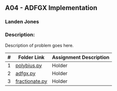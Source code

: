 ##  A04 - ADFGX Implementation
### Landen Jones
### Description: 
Description of problem goes here.

|   #   | Folder Link | Assignment Description |
| :---: | ----------- | ---------------------- |
|1|<a href="https://github.com/LandenSJones/4663-Cryptography-Jones/blob/master/Assignments/A04/polybius.py">polybius.py</a>|Holder|
|2|<a href="https://github.com/LandenSJones/4663-Cryptography-Jones/blob/master/Assignments/A04/adfgx.py">adfgx.py</a>|Holder|
|3|<a href="https://github.com/LandenSJones/4663-Cryptography-Jones/blob/master/Assignments/A04/fractionate.py">fractionate.py</a>|Holder|
